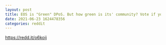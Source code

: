 ```yaml
--- 
layout: post 
title: EOS is "Green" DPoS. But how green is its' community? Vote if you are green here. (Looking for the right community for an environmental dApp blockchain project) 
date: 2021-06-23 1624478356 
categories: reddit 
--- 
```

https://redd.it/o6koij
